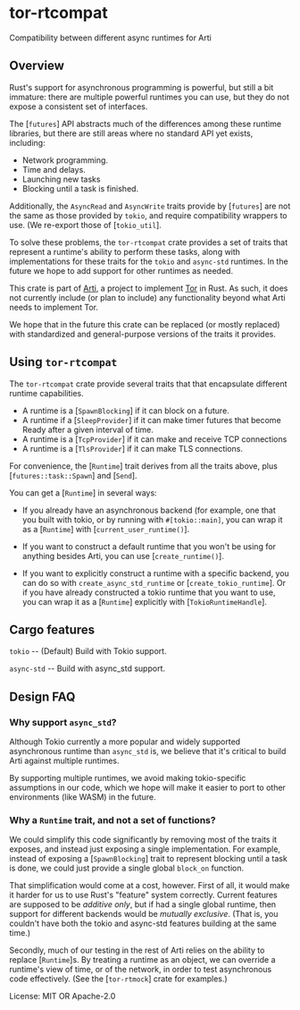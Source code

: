 # tor-rtcompat

Compatibility between different async runtimes for Arti

## Overview

Rust's support for asynchronous programming is powerful, but still
a bit immature: there are multiple powerful runtimes you can use,
but they do not expose a consistent set of interfaces.

The [`futures`] API abstracts much of the differences among these
runtime libraries, but there are still areas where no standard API
yet exists, including:
 - Network programming.
 - Time and delays.
 - Launching new tasks
 - Blocking until a task is finished.

Additionally, the `AsyncRead` and `AsyncWrite` traits provide by
[`futures`] are not the same as those provided by `tokio`, and
require compatibility wrappers to use. (We re-export those of
[`tokio_util`].

To solve these problems, the `tor-rtcompat` crate provides a set
of traits that represent a runtime's ability to perform these
tasks, along with implementations for these traits for the `tokio`
and `async-std` runtimes.  In the future we hope to add support
for other runtimes as needed.

This crate is part of
[Arti](https://gitlab.torproject.org/tpo/core/arti/), a project to
implement [Tor](https://www.torproject.org/) in Rust.
As such, it does not currently include (or
plan to include) any functionality beyond what Arti needs to
implement Tor.

We hope that in the future this crate can be replaced (or mostly
replaced) with standardized and general-purpose versions of the
traits it provides.

## Using `tor-rtcompat`

The `tor-rtcompat` crate provide several traits that that
encapsulate different runtime capabilities.

 * A runtime is a [`SpawnBlocking`] if it can block on a future.
 * A runtime if a [`SleepProvider`] if it can make timer futures that
   become Ready after a given interval of time.
 * A runtime is a [`TcpProvider`] if it can make and receive TCP
   connections
 * A runtime is a [`TlsProvider`] if it can make TLS connections.

For convenience, the [`Runtime`] trait derives from all the traits
above, plus [`futures::task::Spawn`] and [`Send`].

You can get a [`Runtime`] in several ways:

  * If you already have an asynchronous backend (for example, one
    that you built with tokio, or by running with
    `#[tokio::main]`, you can wrap it as a [`Runtime`] with
    [`current_user_runtime()`].

  * If you want to construct a default runtime that you won't be
    using for anything besides Arti, you can use [`create_runtime()`].

  * If you want to explicitly construct a runtime with a specific
    backend, you can do so with `create_async_std_runtime` or
    [`create_tokio_runtime`].  Or if you have already constructed a
    tokio runtime that you want to use, you can wrap it as a
    [`Runtime`] explicitly with [`TokioRuntimeHandle`].

## Cargo features

`tokio` -- (Default) Build with Tokio support.

`async-std` -- Build with async_std support.

## Design FAQ

### Why support `async_std`?

Although Tokio currently a more popular and widely supported
asynchronous runtime than `async_std` is, we believe that it's
critical to build Arti against multiple runtimes.

By supporting multiple runtimes, we avoid making tokio-specific
assumptions in our code, which we hope will make it easier to port
to other environments (like WASM) in the future.

### Why a `Runtime` trait, and not a set of functions?

We could simplify this code significantly by removing most of the
traits it exposes, and instead just exposing a single
implementation.  For example, instead of exposing a
[`SpawnBlocking`] trait to represent blocking until a task is
done, we could just provide a single global `block_on` function.

That simplification would come at a cost, however.  First of all,
it would make it harder for us to use Rust's "feature" system
correctly.  Current features are supposed to be _additive only_,
but if had a single global runtime, then support for different
backends would be _mutually exclusive_.  (That is, you couldn't
have both the tokio and async-std features building at the same
time.)

Secondly, much of our testing in the rest of Arti relies on the
ability to replace [`Runtime`]s.  By treating a runtime as an
object, we can override a runtime's view of time, or of the
network, in order to test asynchronous code effectively.
(See the [`tor-rtmock`] crate for examples.)

License: MIT OR Apache-2.0
